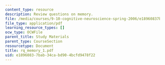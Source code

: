 ```yaml
---
content_type: resource
description: Review questions on memory.
file: /media/courses/9-10-cognitive-neuroscience-spring-2006/e18960837bab34cabd904bcfd9478f22_rq_memory_1.pdf
file_type: application/pdf
learning_resource_types: []
ocw_type: OCWFile
parent_title: Study Materials
parent_type: CourseSection
resourcetype: Document
title: rq_memory_1.pdf
uid: e1896083-7bab-34ca-bd90-4bcfd9478f22
---
```

